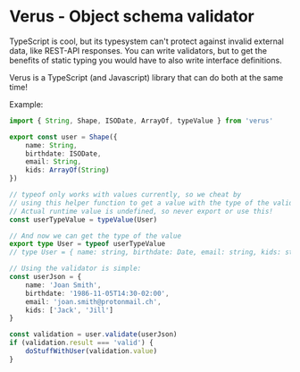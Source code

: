 # Verus - Object schema validator

TypeScript is cool, but its typesystem can't protect against invalid external data, like REST-API responses.
You can write validators, but to get the benefits of static typing you would have to also write interface definitions.

Verus is a TypeScript (and Javascript) library that can do both at the same time!

Example:

```typescript
import { String, Shape, ISODate, ArrayOf, typeValue } from 'verus'

export const user = Shape({
    name: String,
    birthdate: ISODate,
    email: String,
    kids: ArrayOf(String)
})

// typeof only works with values currently, so we cheat by
// using this helper function to get a value with the type of the validator.
// Actual runtime value is undefined, so never export or use this!
const userTypeValue = typeValue(User)

// And now we can get the type of the value
export type User = typeof userTypeValue
// type User = { name: string, birthdate: Date, email: string, kids: string[] }

// Using the validator is simple:
const userJson = {
    name: 'Joan Smith',
    birthdate: '1986-11-05T14:30-02:00',
    email: 'joan.smith@protonmail.ch',
    kids: ['Jack', 'Jill']
}

const validation = user.validate(userJson)
if (validation.result === 'valid') {
    doStuffWithUser(validation.value)
}
```

